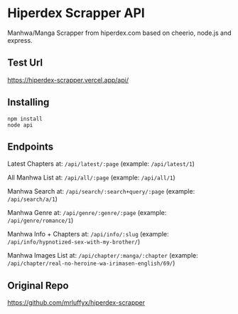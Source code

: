 # Hiperdex Scrapper API

Manhwa/Manga Scrapper from hiperdex.com based on cheerio, node.js and express.

## Test Url

https://hiperdex-scrapper.vercel.app/api/

## Installing

    npm install
    node api
    
## Endpoints

Latest Chapters at: `/api/latest/:page` (example: `/api/latest/1`) 

All Manhwa List at: `/api/all/:page` (example: `/api/all/1`)

Manhwa Search at: `/api/search/:search+query/:page` (example: `/api/search/a/1`)

Manhwa Genre at: `/api/genre/:genre/:page` (example: `/api/genre/romance/1`)

Manhwa Info + Chapters at: `/api/info/:slug` (example: `/api/info/hypnotized-sex-with-my-brother/`) 

Manhwa Images List at: `/api/chapter/:manga/:chapter` (example: `/api/chapter/real-no-heroine-wa-irimasen-english/69/`)

## Original Repo

https://github.com/mrluffyx/hiperdex-scrapper
